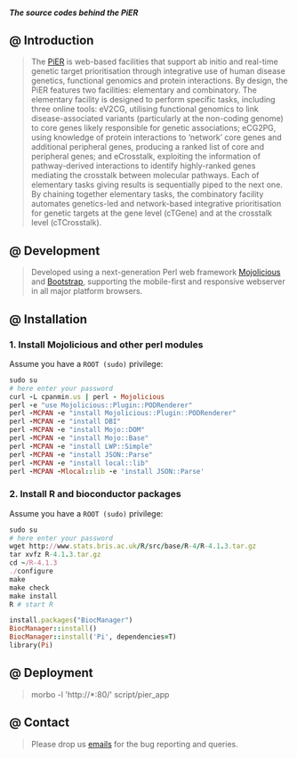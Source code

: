 #### *The source codes behind the PiER*

## @ Introduction
> The [PiER](http://www.genetictargets.com) is web-based facilities that support ab initio and real-time genetic target prioritisation through integrative use of human disease genetics, functional genomics and protein interactions. By design, the PiER features two facilities: elementary and combinatory. The elementary facility is designed to perform specific tasks, including three online tools: eV2CG, utilising functional genomics to link disease-associated variants (particularly at the non-coding genome) to core genes likely responsible for genetic associations; eCG2PG, using knowledge of protein interactions to ‘network’ core genes and additional peripheral genes, producing a ranked list of core and peripheral genes; and eCrosstalk, exploiting the information of pathway-derived interactions to identify highly-ranked genes mediating the crosstalk between molecular pathways. Each of elementary tasks giving results is sequentially piped to the next one. By chaining together elementary tasks, the combinatory facility automates genetics-led and network-based integrative prioritisation for genetic targets at the gene level (cTGene) and at the crosstalk level (cTCrosstalk). 

## @ Development
> Developed using a next-generation Perl web framework [Mojolicious](https://www.mojolicious.org) and [Bootstrap](https://getbootstrap.com), supporting the mobile-first and responsive webserver in all major platform browsers.

## @ Installation

### 1. Install Mojolicious and other perl modules

Assume you have a `ROOT (sudo)` privilege:
>
```ruby
sudo su
# here enter your password
curl -L cpanmin.us | perl - Mojolicious
perl -e "use Mojolicious::Plugin::PODRenderer"
perl -MCPAN -e "install Mojolicious::Plugin::PODRenderer"
perl -MCPAN -e "install DBI"
perl -MCPAN -e "install Mojo::DOM"
perl -MCPAN -e "install Mojo::Base"
perl -MCPAN -e "install LWP::Simple"
perl -MCPAN -e "install JSON::Parse"
perl -MCPAN -e "install local::lib"
perl -MCPAN -Mlocal::lib -e 'install JSON::Parse'
```

### 2. Install R and bioconductor packages
Assume you have a `ROOT (sudo)` privilege:
>
```ruby
sudo su
# here enter your password
wget http://www.stats.bris.ac.uk/R/src/base/R-4/R-4.1.3.tar.gz
tar xvfz R-4.1.3.tar.gz
cd ~/R-4.1.3
./configure
make
make check
make install
R # start R

install.packages("BiocManager")
BiocManager::install()
BiocManager::install('Pi', dependencies=T)
library(Pi)
```

## @ Deployment
> morbo -l 'http://*:80/' script/pier_app

## @ Contact
> Please drop us [emails](mailto:fh12355@rjh.com.cn) for the bug reporting and queries.


